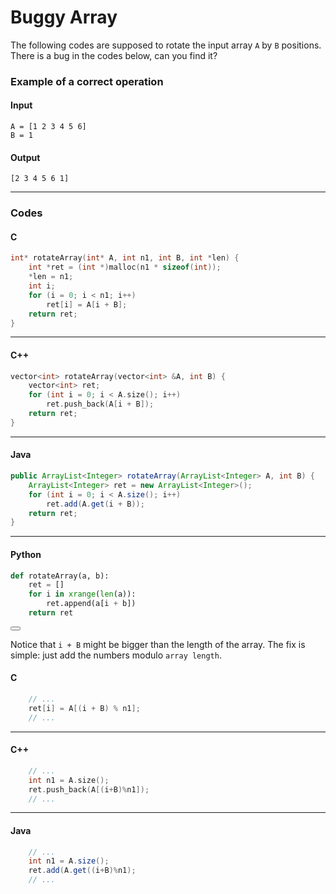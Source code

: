 # Buggy Array

The following codes are supposed to rotate the input array `A` by `B` positions.
There is a bug in the codes below, can you find it?

### Example of a correct operation

#### Input
```
A = [1 2 3 4 5 6]
B = 1
```

#### Output
```
[2 3 4 5 6 1]
```

---

### Codes

#### C

``` c++
int* rotateArray(int* A, int n1, int B, int *len) {
	int *ret = (int *)malloc(n1 * sizeof(int));
	*len = n1;
	int i;
	for (i = 0; i < n1; i++) 
	    ret[i] = A[i + B];
	return ret;
}
```

---

#### C++

``` c++
vector<int> rotateArray(vector<int> &A, int B) {
	vector<int> ret; 
	for (int i = 0; i < A.size(); i++)
		ret.push_back(A[i + B]);
	return ret; 
}
```

---

#### Java

``` java
public ArrayList<Integer> rotateArray(ArrayList<Integer> A, int B) {
	ArrayList<Integer> ret = new ArrayList<Integer>();
	for (int i = 0; i < A.size(); i++)
		ret.add(A.get(i + B));
	return ret;
}
```

---

#### Python

``` python
def rotateArray(a, b):
    ret = []
    for i in xrange(len(a)):
        ret.append(a[i + b])
    return ret
```

<button class="section" target="solution" show="Show solution" hide="Hide solution"></button>

<!--sec data-title="Solution" data-id="solution" data-show=false ces-->
Notice that `i + B` might be bigger than the length of the array. The fix is simple: just add the numbers modulo `array length`.

#### C
``` c
    // ...
    ret[i] = A[(i + B) % n1];
    // ...
```

---

#### C++
``` c++
    // ...
    int n1 = A.size();
    ret.push_back(A[(i+B)%n1]);
    // ...
```

---

#### Java
``` java
    // ...
    int n1 = A.size();
    ret.add(A.get((i+B)%n1);
    // ...
```
<!--endsec-->

